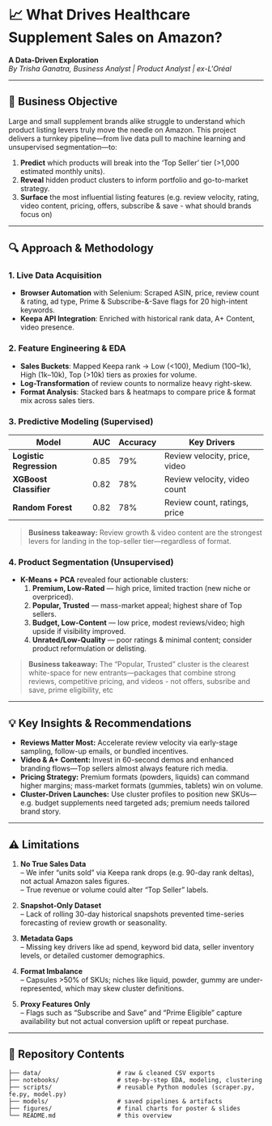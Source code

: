 # 📈 What Drives Healthcare Supplement Sales on Amazon?

**A Data-Driven Exploration**  
*By Trisha Ganatra, Business Analyst | Product Analyst | ex-L'Oréal*

---

## 🚀 Business Objective

Large and small supplement brands alike struggle to understand which product listing levers truly move the needle on Amazon. This project delivers a turnkey pipeline—from live data pull to machine learning and unsupervised segmentation—to:

1. **Predict** which products will break into the ‘Top Seller’ tier (>1,000 estimated monthly units).  
2. **Reveal** hidden product clusters to inform portfolio and go-to-market strategy.  
3. **Surface** the most influential listing features (e.g. review velocity, rating, video content, pricing, offers, subscribe & save - what should brands focus on) 

---

## 🔍 Approach & Methodology

### 1. Live Data Acquisition  
- **Browser Automation** with Selenium: Scraped ASIN, price, review count & rating, ad type, Prime & Subscribe-&-Save flags for 20 high-intent keywords.  
- **Keepa API Integration**: Enriched with historical rank data, A+ Content, video presence.  

### 2. Feature Engineering & EDA  
- **Sales Buckets**: Mapped Keepa rank → Low (<100), Medium (100–1k), High (1k–10k), Top (>10k) tiers as proxies for volume.  
- **Log-Transformation** of review counts to normalize heavy right-skew.  
- **Format Analysis**: Stacked bars & heatmaps to compare price & format mix across sales tiers.  

### 3. Predictive Modeling (Supervised)  
| Model                  | AUC  | Accuracy | Key Drivers                      |
| ---------------------- | ---- | -------- | -------------------------------- |
| **Logistic Regression**| 0.85 | 79%      | Review velocity, price, video    |
| **XGBoost Classifier** | 0.82 | 78%      | Review velocity, video count     |
| **Random Forest**      | 0.82 | 78%      | Review count, ratings, price  |

> **Business takeaway:** Review growth & video content are the strongest levers for landing in the top-seller tier—regardless of format.

### 4. Product Segmentation (Unsupervised)  
- **K-Means + PCA** revealed four actionable clusters:  
  1. **Premium, Low-Rated** — high price, limited traction (new niche or overpriced).  
  2. **Popular, Trusted** — mass-market appeal; highest share of Top sellers.  
  3. **Budget, Low-Content** — low price, modest reviews/video; high upside if visibility improved.  
  4. **Unrated/Low-Quality** — poor ratings & minimal content; consider product reformulation or delisting.

> **Business takeaway:** The “Popular, Trusted” cluster is the clearest white-space for new entrants—packages that combine strong reviews, competitive pricing, and videos - not offers, subsribe and save, prime eligibility, etc

---

## 💡 Key Insights & Recommendations

- **Reviews Matter Most:** Accelerate review velocity via early-stage sampling, follow-up emails, or bundled incentives.  
- **Video & A+ Content:** Invest in 60-second demos and enhanced branding flows—Top sellers almost always feature rich media.  
- **Pricing Strategy:** Premium formats (powders, liquids) can command higher margins; mass-market formats (gummies, tablets) win on volume.  
- **Cluster-Driven Launches:** Use cluster profiles to position new SKUs—e.g. budget supplements need targeted ads; premium needs tailored brand story.  

---

## ⚠️ Limitations

1. **No True Sales Data**  
   – We infer “units sold” via Keepa rank drops (e.g. 90-day rank deltas), not actual Amazon sales figures.  
   – True revenue or volume could alter “Top Seller” labels.

2. **Snapshot-Only Dataset**  
   – Lack of rolling 30-day historical snapshots prevented time-series forecasting of review growth or seasonality.

3. **Metadata Gaps**  
   – Missing key drivers like ad spend, keyword bid data, seller inventory levels, or detailed customer demographics.

4. **Format Imbalance**  
   – Capsules >50% of SKUs; niches like liquid, powder, gummy are under-represented, which may skew cluster definitions.

5. **Proxy Features Only**  
   – Flags such as “Subscribe and Save” and “Prime Eligible” capture availability but not actual conversion uplift or repeat purchase.

---

## 📂 Repository Contents

```text
├── data/                     # raw & cleaned CSV exports
├── notebooks/                # step-by-step EDA, modeling, clustering
├── scripts/                  # reusable Python modules (scraper.py, fe.py, model.py)
├── models/                   # saved pipelines & artifacts
├── figures/                  # final charts for poster & slides
└── README.md                 # this overview

